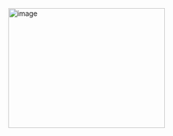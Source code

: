 <img width="314" height="241" alt="image" src="https://github.com/user-attachments/assets/a6048d4b-4b9e-4bfb-a983-42a3f5f776eb" />
<img src="https://cdn.hashnode.com/res/hashnode/image/upload/v1735749154904/0ca0b827-d0fd-452d-8a45-9b8a561ada2f.png?w=1600&h=840&fit=crop&crop=entropy&auto=compress,format&format=webp" alt="">
